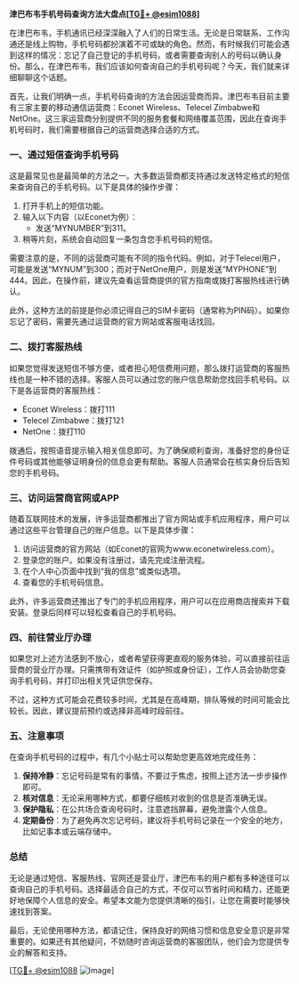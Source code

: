 **津巴布韦手机号码查询方法大盘点[[TG💪+ @esim1088](https://t.me/s/esim1088)]**

在津巴布韦，手机通讯已经深深融入了人们的日常生活。无论是日常联系、工作沟通还是线上购物，手机号码都扮演着不可或缺的角色。然而，有时候我们可能会遇到这样的情况：忘记了自己登记的手机号码，或者需要查询别人的号码以确认身份。那么，在津巴布韦，我们应该如何查询自己的手机号码呢？今天，我们就来详细聊聊这个话题。

首先，让我们明确一点，手机号码查询的方法会因运营商而异。津巴布韦目前主要有三家主要的移动通信运营商：Econet Wireless、Telecel Zimbabwe和NetOne。这三家运营商分别提供不同的服务套餐和网络覆盖范围，因此在查询手机号码时，我们需要根据自己的运营商选择合适的方式。

### **一、通过短信查询手机号码**

这是最常见也是最简单的方法之一。大多数运营商都支持通过发送特定格式的短信来查询自己的手机号码。以下是具体的操作步骤：

1. 打开手机上的短信功能。
2. 输入以下内容（以Econet为例）：
   - 发送“MYNUMBER”到311。
3. 稍等片刻，系统会自动回复一条包含您手机号码的短信。

需要注意的是，不同的运营商可能有不同的指令代码。例如，对于Telecel用户，可能是发送“MYNUM”到300；而对于NetOne用户，则是发送“MYPHONE”到444。因此，在操作前，建议先查看运营商提供的官方指南或拨打客服热线进行确认。

此外，这种方法的前提是你必须记得自己的SIM卡密码（通常称为PIN码）。如果你忘记了密码，需要先通过运营商的官方网站或客服电话找回。

### **二、拨打客服热线**

如果您觉得发送短信不够方便，或者担心短信费用问题，那么拨打运营商的客服热线也是一种不错的选择。客服人员可以通过您的账户信息帮助您找回手机号码。以下是各运营商的客服热线：

- Econet Wireless：拨打111
- Telecel Zimbabwe：拨打121
- NetOne：拨打110

拨通后，按照语音提示输入相关信息即可。为了确保顺利查询，准备好您的身份证件号码或其他能够证明身份的信息会更有帮助。客服人员通常会在核实身份后告知您的手机号码。

### **三、访问运营商官网或APP**

随着互联网技术的发展，许多运营商都推出了官方网站或手机应用程序，用户可以通过这些平台管理自己的账户信息。以下是具体步骤：

1. 访问运营商的官方网站（如Econet的官网为www.econetwireless.com）。
2. 登录您的账户。如果没有注册过，请先完成注册流程。
3. 在个人中心页面中找到“我的信息”或类似选项。
4. 查看您的手机号码信息。

此外，许多运营商还推出了专门的手机应用程序，用户可以在应用商店搜索并下载安装。登录后同样可以轻松查看自己的手机号码。

### **四、前往营业厅办理**

如果您对上述方法感到不放心，或者希望获得更直观的服务体验，可以直接前往运营商的营业厅办理。只需携带有效证件（如护照或身份证），工作人员会协助您查询手机号码，并打印出相关凭证供您保存。

不过，这种方式可能会花费较多时间，尤其是在高峰期，排队等候的时间可能会比较长。因此，建议提前预约或选择非高峰时段前往。

### **五、注意事项**

在查询手机号码的过程中，有几个小贴士可以帮助您更高效地完成任务：

1. **保持冷静**：忘记号码是常有的事情，不要过于焦虑，按照上述方法一步步操作即可。
2. **核对信息**：无论采用哪种方式，都要仔细核对收到的信息是否准确无误。
3. **保护隐私**：在公共场合查询号码时，注意遮挡屏幕，避免泄露个人信息。
4. **定期备份**：为了避免再次忘记号码，建议将手机号码记录在一个安全的地方，比如记事本或云端存储中。

### **总结**

无论是通过短信、客服热线、官网还是营业厅，津巴布韦的用户都有多种途径可以查询自己的手机号码。选择最适合自己的方式，不仅可以节省时间和精力，还能更好地保障个人信息的安全。希望本文能为您提供清晰的指引，让您在需要时能够快速找到答案。

最后，无论使用哪种方法，都请记住，保持良好的网络习惯和信息安全意识是非常重要的。如果还有其他疑问，不妨随时咨询运营商的客服团队，他们会为您提供专业的解答和支持。

[[TG💪+ @esim1088](https://t.me/s/esim1088) ![Image](https://i.postimg.cc/4NQfJmqS/Snipaste-2025-05-13-00-14-12.png)]